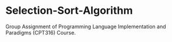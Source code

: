# Selection-Sort-Algorithm
 Group Assignment of Programming Language Implementation and Paradigms (CPT316) Course.
